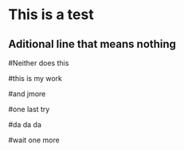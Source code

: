 # This is a test

## Aditional line that means nothing

#Neither does this

#this is my work    

#and jmore

#one last try

#da da da

#wait one more



